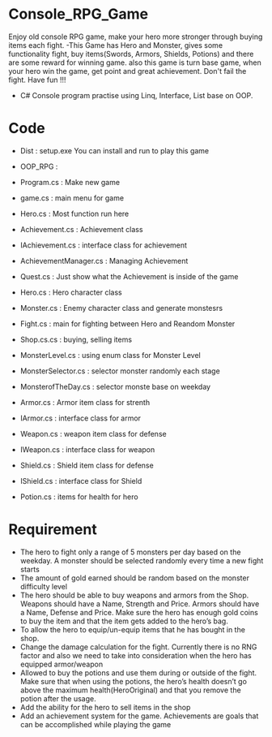 # Console_RPG_Game
Enjoy old console RPG game, make your hero more stronger through buying items each fight. 
-This Game has Hero and Monster, gives some functionality fight, buy items(Swords, Armors, Shields, Potions) and there are some reward for 
winning game. also this game is turn base game, when your hero win the game, get point and great achievement. 
Don't fail the fight. Have fun !!! 
- C# Console program practise using Linq, Interface, List base on OOP. 

# Code
- Dist :  setup.exe  You can install and run to play this game

- OOP_RPG : 
- Program.cs : Make new game  
- game.cs : main menu for game
- Hero.cs : Most function run here 
   
- Achievement.cs : Achievement class 
- IAchievement.cs : interface class for achievement 
- AchievementManager.cs : Managing Achievement
- Quest.cs : Just show what the Achievement is inside of the game  
 
- Hero.cs : Hero character class
- Monster.cs : Enemy character class and generate monstesrs 
- Fight.cs : main for fighting between Hero and Reandom Monster
- Shop.cs.cs : buying, selling items

- MonsterLevel.cs : using enum class for Monster Level
- MonsterSelector.cs : selector monster randomly each stage
- MonsterofTheDay.cs  : selector monste base on weekday 

- Armor.cs : Armor item class for strenth 
- IArmor.cs : interface class for armor
- Weapon.cs : weapon item class for defense  
- IWeapon.cs : interface class for weapon 
- Shield.cs : Shield item class for defense
- IShield.cs : interface class for Shield 
- Potion.cs : items for health for hero

# Requirement 
- The hero to fight only a range of 5 monsters per day based on the weekday. A monster should be selected randomly every time a new fight starts
- The amount of gold earned should be random based on the monster difficulty level
- The hero should be able to buy weapons and armors from the Shop. Weapons should have a Name, Strength and Price. Armors should have a Name, Defense and Price. Make sure the hero has enough gold coins to buy the item and that the item gets added to the hero’s bag.
- To allow the hero to equip/un-equip items that he has bought in the shop.
- Change the damage calculation for the fight. Currently there is no RNG factor and also we need to take into consideration when the hero has equipped armor/weapon
- Allowed to buy the potions and use them during or outside of the fight. Make sure that when using the potions, the hero’s health doesn’t go above the maximum health(HeroOriginal) and that you remove the potion after the usage. 
- Add the ability for the hero to sell items in the shop
- Add an achievement system for the game. Achievements are goals that can be accomplished while playing the game
